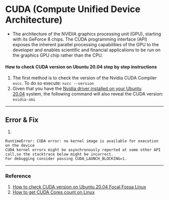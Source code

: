 # CUDA (Compute Unified Device Architecture)
* The architecture of the NVIDIA graphics processing unit (GPU), starting with its GeForce 8 chips. The CUDA programming interface (API) exposes the inherent parallel processing capabilities of the GPU to the developer and enables scientific and financial applications to be run on the graphics GPU chip rather than the CPU.
                                
#### How to check CUDA version on Ubuntu 20.04 step by step instructions
1. The first method is to check the version of the Nvidia CUDA Compiler `nvcc`. To do so execute: `nvcc --version`
2. Given that you have the [Nvidia driver installed on your Ubuntu 20.04](https://linuxconfig.org/how-to-install-the-nvidia-drivers-on-ubuntu-20-04-focal-fossa-linux) system, the following command will also reveal the CUDA version: `nvidia-smi`

---

## Error & Fix

1. 
```
RuntimeError: CUDA error: no kernel image is available for execution on the device
CUDA kernel errors might be asynchronously reported at some other API call,so the stacktrace below might be incorrect.
For debugging consider passing CUDA_LAUNCH_BLOCKING=1.
```

---

### Reference
1. [How to check CUDA version on Ubuntu 20.04 Focal Fossa Linux](https://linuxconfig.org/how-to-check-cuda-version-on-ubuntu-20-04-focal-fossa-linux)
2. [How to get CUDA Cores count on Linux](https://linuxconfig.org/how-to-get-cuda-cores-count-on-linux)
